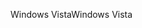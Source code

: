 <span data-ttu-id="63aab-101">Windows Vista</span><span class="sxs-lookup"><span data-stu-id="63aab-101">Windows Vista</span></span>